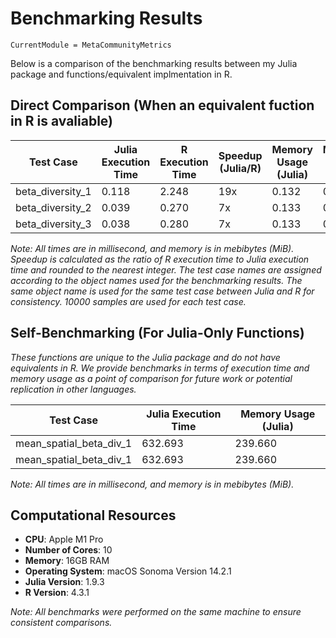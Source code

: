 # Benchmarking Results
```@meta
CurrentModule = MetaCommunityMetrics
```
Below is a comparison of the benchmarking results between my Julia package and functions/equivalent implmentation in R.

## Direct Comparison (When an equivalent fuction in R is avaliable)

| Test Case        | Julia Execution Time | R Execution Time  | Speedup (Julia/R) | Memory Usage (Julia) | Memory Usage (R) |
|------------------|----------------------|-------------------|-------------------|----------------------|------------------|
| beta_diversity_1 | 0.118                | 2.248             | 19x               |0.132                 | 0.057            |
| beta_diversity_2 | 0.039                | 0.270             | 7x                |0.133                 | 0.125            |
| beta_diversity_3 | 0.038                | 0.280             | 7x                |0.133                 | 0.125            |
*Note: All times are in millisecond, and memory is in mebibytes (MiB). Speedup is calculated as the ratio of R execution time to Julia execution time and rounded to the nearest integer. The test case names are assigned according to the object names used for the benchmarking results. The same object name is used for the same test case between Julia and R for consistency. 10000 samples are used for each test case.*

## Self-Benchmarking (For Julia-Only Functions)
*These functions are unique to the Julia package and do not have equivalents in R. We provide benchmarks in terms of execution time and memory usage as a point of comparison for future work or potential replication in other languages.*

| Test Case               | Julia Execution Time | Memory Usage (Julia) |
|-------------------------|----------------------|----------------------|
| mean_spatial_beta_div_1 | 632.693              | 239.660              |
| mean_spatial_beta_div_1 | 632.693              | 239.660              |
*Note: All times are in millisecond, and memory is in mebibytes (MiB).*

## Computational Resources

- **CPU**: Apple M1 Pro
- **Number of Cores**: 10
- **Memory**: 16GB RAM
- **Operating System**: macOS Sonoma Version 14.2.1
- **Julia Version**: 1.9.3
- **R Version**: 4.3.1

*Note: All benchmarks were performed on the same machine to ensure consistent comparisons.*